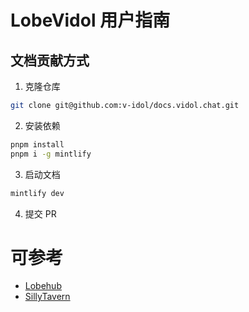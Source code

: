 # LobeVidol 用户指南

## 文档贡献方式

1. 克隆仓库

```bash
git clone git@github.com:v-idol/docs.vidol.chat.git
```

2. 安装依赖

```bash
pnpm install
pnpm i -g mintlify
```

3. 启动文档

```bash
mintlify dev
```

4. 提交 PR

# 可参考

- [Lobehub](https://lobehub.com/zh/docs/usage/agents/concepts)
- [SillyTavern](https://docs.sillytavern.app/usage/core-concepts/worldinfo/)

